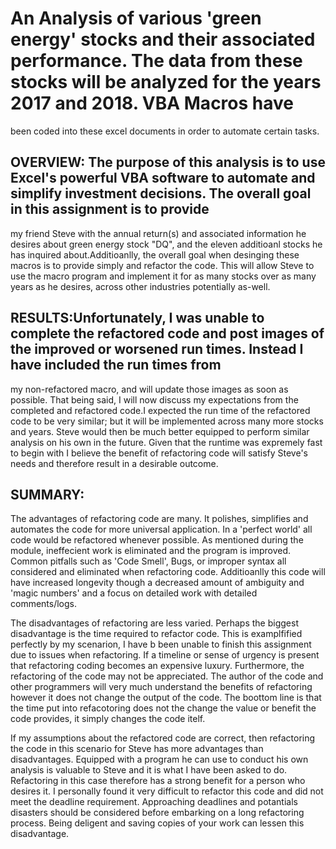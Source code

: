 # An Analysis of various 'green energy' stocks and their associated performance. The data from these stocks will be analyzed for the years 2017 and 2018. VBA Macros have 
been coded into these excel documents in order to automate certain tasks. 

## OVERVIEW: The purpose of this analysis is to use Excel's powerful VBA software to automate and simplify investment decisions. The overall goal in this assignment is to provide
my friend Steve with the annual return(s) and associated information he desires about green energy stock "DQ", and the eleven additioanl stocks he has inquired about.Additioanlly, the overall goal when desinging
these macros is to provide simply and refactor the code. This will allow Steve to use the macro program and implement it for as many stocks over as many years as he desires, across
other industries potentially as-well. 
 
## RESULTS:Unfortunately, I was unable to complete the refactored code and post images of the improved or worsened run times. Instead I have included the run times from
my non-refactored macro, and will update those images as soon as possible. That being said, I will now discuss my expectations from the completed and refactored code.I expected 
the run time of the refactored code to be very similar; but it will be implemented across many more stocks and years. Steve would then be much better equipped to perform
similar analysis on his own in the future. Given that the runtime was expremely fast to begin with I believe the benefit of refactoring code will satisfy Steve's needs and 
therefore result in a desirable outcome. 

## SUMMARY: 


The advantages of refactoring code are many. It polishes, simplifies and automates the code for more universal application. In a 'perfect world' all code would be refactored
whenever possible. As mentioned during the module, ineffecient work is eliminated and the program is improved. Common pitfalls such as 'Code Smell', Bugs, or improper syntax 
all considered and eliminated when refactoring code. Additioanlly this code will have increased longevity though a decreased amount of ambiguity and 'magic numbers' and
a focus on detailed work with detailed comments/logs. 

The disadvantages of refactoring are less varied. Perhaps the biggest disadvantage is the time required to refactor code. This is examplfified perfectly by my scenarion, I have b
been unable to finish this assignment due to issues when refactoring. If a timeline or sense of urgency is present that refactoring coding becomes an expensive luxury. Furthermore,
the refactoring of the code may not be appreciated. The author of the code and other programmers will very much understand the benefits of refactoring however it does not change 
the output of the code. The boottom line is that the time put into refacotoring does not the change the value or benefit the code provides, it simply changes the code itelf. 

If my assumptions about the refactored code are correct, then refactoring the code in this scenario for Steve has more advantages than disadvantages. Equipped with a program 
he can use to conduct his own analysis is valuable to Steve and it is what I have been asked to do. Refactoring in this case therefore has a strong benefit for a person who desires it. 
I personally found it very difficult to refactor this code and did not meet the deadline requirement. Approaching deadlines and potantials disasters should be considered
before embarking on a long refactoring process. Being deligent and saving copies of your work can lessen this disadvantage. 
